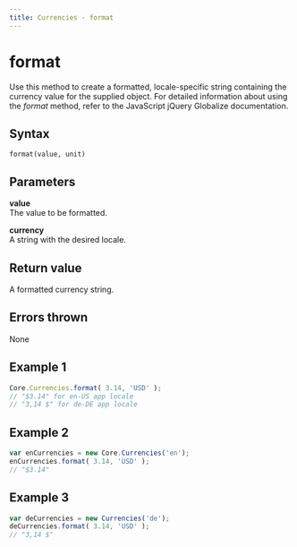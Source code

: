 ```yaml
---
title: Currencies - format
---
```


# format
Use this method to create a formatted, locale-specific string containing the currency value for the supplied object. For detailed information about using the *format* method, refer to the JavaScript jQuery Globalize documentation.
 

## Syntax
`format(value, unit)`


## Parameters

**value**  
The value to be formatted.

**currency**  
A string with the desired locale.


## Return value
A formatted currency string.


## Errors thrown
None


## Example 1

```javascript
Core.Currencies.format( 3.14, 'USD' );
// "$3.14" for en-US app locale
// "3,14 $" for de-DE app locale
```

## Example 2

```javascript
var enCurrencies = new Core.Currencies('en');
enCurrencies.format( 3.14, 'USD' );
// "$3.14"
```

## Example 3

```javascript
var deCurrencies = new Currencies('de');
deCurrencies.format( 3.14, 'USD' );
// "3,14 $"
```
